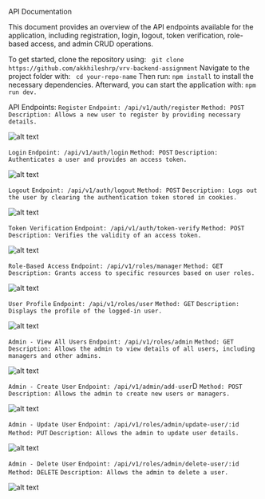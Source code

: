 API Documentation

This document provides an overview of the API endpoints available for the application, including registration, login, logout, token verification, role-based access, and admin CRUD operations.

To get started, clone the repository using:
   ` git clone https://github.com/akkhileshrp/vrv-backend-assignment`
Navigate to the project folder with:
   ` cd your-repo-name`
Then run:
    `npm install`
to install the necessary dependencies. Afterward, you can start the application with:
    `npm run dev.`

API Endpoints:
`Register`
`Endpoint: /api/v1/auth/register`
`Method: POST`
`Description: Allows a new user to register by providing necessary details.`



![alt text](image-1.png)

`Login`
`Endpoint: /api/v1/auth/login`
`Method: POST`
`Description: Authenticates a user and provides an access token.`


![alt text](image.png)

`Logout`
`Endpoint: /api/v1/auth/logout`
`Method: POST`
`Description: Logs out the user by clearing the authentication token stored in cookies.`


![alt text](image-2.png)


`Token Verification`
`Endpoint: /api/v1/auth/token-verify`
`Method: POST`
`Description: Verifies the validity of an access token.`


![alt text](image-3.png)


`Role-Based Access`
`Endpoint: /api/v1/roles/manager`
`Method: GET`
`Description: Grants access to specific resources based on user roles.`


![alt text](image-4.png)


`User Profile`
`Endpoint: /api/v1/roles/user`
`Method: GET`
`Description: Displays the profile of the logged-in user.`


![alt text](image-5.png)

`Admin - View All Users`
`Endpoint: /api/v1/roles/admin`
`Method: GET`
`Description: Allows the admin to view details of all users, including managers and other admins.`


![alt text](image-6.png)


`Admin - Create User`
`Endpoint: /api/v1/admin/add-user`D
`Method: POST`
`Description: Allows the admin to create new users or managers.`


![alt text](image-7.png)


`Admin - Update User`
`Endpoint: /api/v1/roles/admin/update-user/:id`
`Method: PUT`
`Description: Allows the admin to update user details.`


![alt text](image-8.png)


`Admin - Delete User`
`Endpoint: /api/v1/roles/admin/delete-user/:id`
`Method: DELETE`
`Description: Allows the admin to delete a user.`


![alt text](image-9.png)